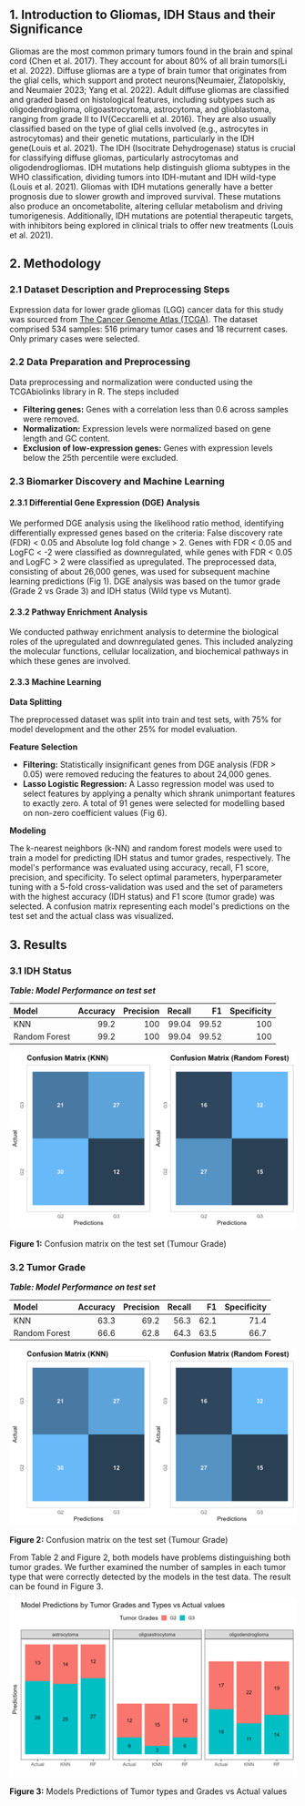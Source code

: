 ## 1. **Introduction to Gliomas, IDH Staus and their Significance**
Gliomas are the most common primary tumors found in the brain and spinal cord (Chen et al. 2017). They account for about 80% of all brain tumors(Li et al. 2022). Diffuse gliomas are a type of brain tumor that originates from the glial cells, which support and protect neurons(Neumaier, Zlatopolskiy, and Neumaier 2023; Yang et al. 2022). Adult diffuse gliomas are classified and graded based on histological features, including subtypes such as oligodendroglioma, oligoastrocytoma, astrocytoma, and glioblastoma, ranging from grade II to IV(Ceccarelli et al. 2016).
They are also usually classified based on the type of glial cells involved (e.g., astrocytes in astrocytomas) and their genetic mutations, particularly in the IDH gene(Louis et al. 2021). The IDH (Isocitrate Dehydrogenase) status is crucial for classifying diffuse gliomas, particularly astrocytomas and oligodendrogliomas. IDH mutations help distinguish glioma subtypes in the WHO classification, dividing tumors into IDH-mutant and IDH wild-type (Louis et al. 2021). Gliomas with IDH mutations generally have a better prognosis due to slower growth and improved survival. These mutations also produce an oncometabolite, altering cellular metabolism and driving tumorigenesis. Additionally, IDH mutations are potential therapeutic targets, with inhibitors being explored in clinical trials to offer new treatments (Louis et al. 2021).

## 2. **Methodology**
### 2.1 **Dataset Description and Preprocessing Steps**

Expression data for lower grade gliomas (LGG) cancer data for this study was sourced from [The Cancer Genome Atlas (TCGA)](https://www.cancer.gov/ccg/research/genome-sequencing/tcga). The dataset comprised 534 samples: 516 primary tumor cases and 18 recurrent cases. Only primary cases were selected.

### 2.2 **Data Preparation and Preprocessing**

Data preprocessing and normalization were conducted using the TCGAbiolinks library in R. The steps included

- **Filtering genes:** Genes with a correlation less than 0.6 across samples were removed.
- **Normalization:** Expression levels were normalized based on gene length and GC content.
- **Exclusion of low-expression genes:** Genes with expression levels below the 25th percentile were excluded.

### 2.3 **Biomarker Discovery and Machine Learning**

#### 2.3.1 **Differential Gene Expression (DGE) Analysis**

We performed DGE analysis using the likelihood ratio method, identifying differentially expressed genes based on the criteria: False discovery rate (FDR) < 0.05 and Absolute log fold change > 2. Genes with FDR < 0.05 and LogFC < -2 were classified as downregulated, while genes with FDR < 0.05 and LogFC > 2 were classified as upregulated. The preprocessed data, consisting of about 26,000 genes, was used for subsequent machine learning predictions (Fig 1). DGE analysis was based on the tumor grade (Grade 2 vs Grade 3) and IDH status (Wild type vs Mutant).

#### 2.3.2 **Pathway Enrichment Analysis**
We conducted pathway enrichment analysis to determine the biological roles of the upregulated and downregulated genes. This included analyzing the molecular functions, cellular localization, and biochemical pathways in which these genes are involved.

#### 2.3.3 **Machine Learning**

__Data Splitting__

The preprocessed dataset was split into train and test sets, with 75% for model development and the other 25% for model evaluation.

__Feature Selection__

- __Filtering:__ Statistically insignificant genes from DGE analysis (FDR > 0.05) were removed reducing the features to about 24,000 genes.
- __Lasso Logistic Regression:__ A Lasso regression model was used to select features by applying a penalty which shrank unimportant features to exactly zero. A total of 91 genes were selected for modelling based on non-zero coefficient values (Fig 6).

__Modeling__

The k-nearest neighbors (k-NN) and random forest models were used to train a model for predicting IDH status and tumor grades, respectively. The model's performance was evaluated using accuracy, recall, F1 score, precision, and specificity. To select optimal parameters, hyperparameter tuning with a 5-fold cross-validation was used and the set of parameters with the highest accuracy (IDH status) and F1 score (tumor grade) was selected. A confusion matrix representing each model's predictions on the test set and the actual class was visualized.

## 3. **Results**

### 3.1 **IDH Status**

___Table: Model Performance on test set___

Model        | Accuracy | Precision | Recall | F1 | Specificity
:------------|---------:|----------:|-------:|---:|-----------:
KNN          |99.2	    |100        |99.04   |99.52| 100
Random Forest|99.2	    |100        |99.04   |99.52| 100

![confmat_IDH](imgs/confmat_grade.png)

__Figure 1:__ Confusion matrix on the test set (Tumour Grade)


### 3.2 **Tumor Grade**
___Table: Model Performance on test set___

Model        | Accuracy | Precision | Recall | F1  | Specificity
:------------|---------:|----------:|-------:|----:|-----------:
KNN          |63.3	    |69.2       |56.3    |62.1 | 71.4
Random Forest|66.6	    |62.8       |64.3    |63.5 | 66.7


![confmat_grade](imgs/confmat_grade.png)

__Figure 2:__ Confusion matrix on the test set (Tumour Grade)

From Table 2 and Figure 2, both models have problems distinguishing both tumor grades. We further examined the number of samples in each tumor type that were correctly detected by the models in the test data. The result can be found in Figure 3.

![tumour_grade_type_vs_actual](imgs/models_tumour_grades_types.png)

__Figure 3:__ Models Predictions of Tumor types and Grades vs Actual values
